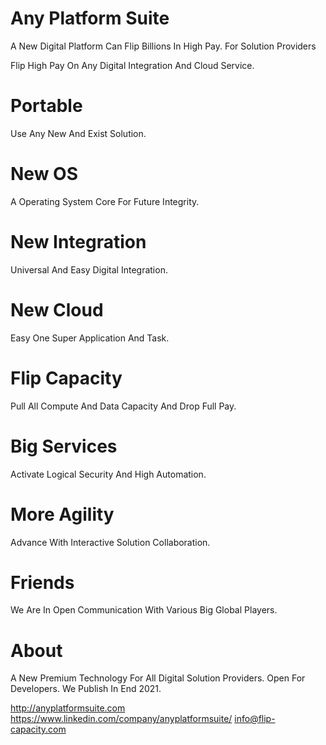 # Any Platform Suite

A New Digital Platform Can Flip Billions In High Pay.
For Solution Providers

Flip High Pay On Any Digital Integration And Cloud Service.

# Portable
Use Any New And Exist Solution.

# New OS
A Operating System Core For Future Integrity.

# New Integration
Universal And Easy Digital Integration.

# New Cloud
Easy One Super Application And Task.

# Flip Capacity
Pull All Compute And Data Capacity And Drop Full Pay.

# Big Services
Activate Logical Security And High Automation.

# More Agility
Advance With Interactive Solution Collaboration.

# Friends
We Are In Open Communication With Various Big Global Players.

# About
A New Premium Technology For All Digital Solution Providers. Open For Developers.
We Publish In End 2021.

http://anyplatformsuite.com
https://www.linkedin.com/company/anyplatformsuite/
info@flip-capacity.com
